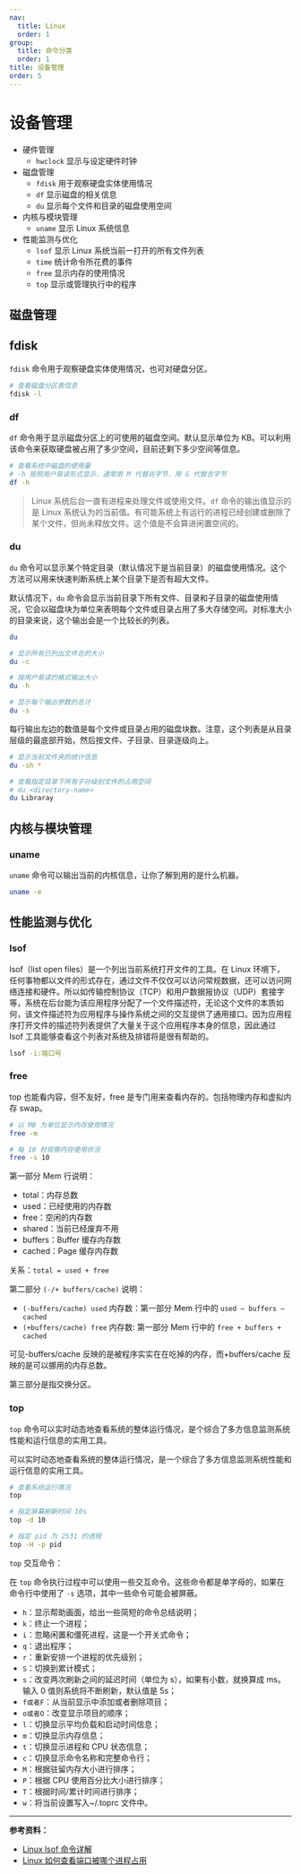```yaml
---
nav:
  title: Linux
  order: 1
group:
  title: 命令分类
  order: 1
title: 设备管理
order: 5
---
```


# 设备管理

- 硬件管理
  - `hwclock` 显示与设定硬件时钟
- 磁盘管理
  - `fdisk` 用于观察硬盘实体使用情况
  - `df` 显示磁盘的相关信息
  - `du` 显示每个文件和目录的磁盘使用空间
- 内核与模块管理
  - `uname` 显示 Linux 系统信息
- 性能监测与优化
  - `lsof` 显示 Linux 系统当前一打开的所有文件列表
  - `time` 统计命令所花费的事件
  - `free` 显示内存的使用情况
  - `top` 显示或管理执行中的程序

## 磁盘管理

## fdisk

`fdisk` 命令用于观察硬盘实体使用情况，也可对硬盘分区。

```bash
# 查看磁盘分区表信息
fdisk -l
```

### df

`df` 命令用于显示磁盘分区上的可使用的磁盘空间。默认显示单位为 KB。可以利用该命令来获取硬盘被占用了多少空间，目前还剩下多少空间等信息。

```bash
# 查看系统中磁盘的使用量
# -h 按照用户易读形式显示，通常用 M 代替兆字节，用 G 代替吉字节
df -h
```

> Linux 系统后台一直有进程来处理文件或使用文件。`df` 命令的输出值显示的是 Linux 系统认为的当前值。有可能系统上有运行的进程已经创建或删除了某个文件，但尚未释放文件。这个值是不会算进闲置空间的。

### du

`du` 命令可以显示某个特定目录（默认情况下是当前目录）的磁盘使用情况。这个方法可以用来快速判断系统上某个目录下是否有超大文件。

默认情况下，`du` 命令会显示当前目录下所有文件、目录和子目录的磁盘使用情况，它会以磁盘块为单位来表明每个文件或目录占用了多大存储空间。对标准大小的目录来说，这个输出会是一个比较长的列表。

```bash
du

# 显示所有已列出文件总的大小
du -c

# 按用户易读的格式输出大小
du -h

# 显示每个输出参数的总计
du -s


```

每行输出左边的数值是每个文件或目录占用的磁盘块数。注意，这个列表是从目录层级的最底部开始，然后按文件、子目录、目录逐级向上。

```bash
# 显示当前文件夹的统计信息
du -sh *

# 查看指定目录下所有子孙级别文件的占用空间
# du <directory-name>
du Libraray

```

## 内核与模块管理

### uname

`uname` 命令可以输出当前的内核信息，让你了解到用的是什么机器。

```bash
uname -e
```

## 性能监测与优化

### lsof

lsof（list open files）是一个列出当前系统打开文件的工具。在 Linux 环境下，任何事物都以文件的形式存在，通过文件不仅仅可以访问常规数据，还可以访问网络连接和硬件。所以如传输控制协议（TCP）和用户数据报协议（UDP）套接字等，系统在后台能为该应用程序分配了一个文件描述符，无论这个文件的本质如何，该文件描述符为应用程序与操作系统之间的交互提供了通用接口。因为应用程序打开文件的描述符列表提供了大量关于这个应用程序本身的信息，因此通过 lsof 工具能够查看这个列表对系统及排错将是很有帮助的。

```bash
lsof -i:端口号
```

### free

top 也能看内容，但不友好，free 是专门用来查看内存的。包括物理内存和虚拟内存 swap。

```bash
# 以 MB 为单位显示内存使用情况
free -m

# 每 10 秒观察内存使用状况
free -s 10
```

第一部分 Mem 行说明：

- total：内存总数
- used：已经使用的内存数
- free：空闲的内存数
- shared：当前已经废弃不用
- buffers：Buffer 缓存内存数
- cached：Page 缓存内存数

关系：`total = used + free`

第二部分 `(-/+ buffers/cache)` 说明：

- `(-buffers/cache) used` 内存数：第一部分 Mem 行中的 `used – buffers – cached`
- `(+buffers/cache) free` 内存数: 第一部分 Mem 行中的 `free + buffers + cached`

可见-buffers/cache 反映的是被程序实实在在吃掉的内存，而+buffers/cache 反映的是可以挪用的内存总数。

第三部分是指交换分区。

### top

`top` 命令可以实时动态地查看系统的整体运行情况，是个综合了多方信息监测系统性能和运行信息的实用工具。

可以实时动态地查看系统的整体运行情况，是一个综合了多方信息监测系统性能和运行信息的实用工具。

```bash
# 查看系统运行情况
top

# 指定屏幕刷新时间 10s
top -d 10

# 指定 pid 为 2531 的进程
top -H -p pid
```

`top` 交互命令：

在 `top` 命令执行过程中可以使用一些交互命令。这些命令都是单字母的，如果在命令行中使用了 `-s` 选项，其中一些命令可能会被屏蔽。

- `h`：显示帮助画面，给出一些简短的命令总结说明；
- `k`：终止一个进程；
- `i`：忽略闲置和僵死进程，这是一个开关式命令；
- `q`：退出程序；
- `r`：重新安排一个进程的优先级别；
- `S`：切换到累计模式；
- `s`：改变两次刷新之间的延迟时间（单位为 s），如果有小数，就换算成 ms。输入 0 值则系统将不断刷新，默认值是 5s；
- `f或者F`：从当前显示中添加或者删除项目；
- `o或者O`：改变显示项目的顺序；
- `l`：切换显示平均负载和启动时间信息；
- `m`：切换显示内存信息；
- `t`：切换显示进程和 CPU 状态信息；
- `c`：切换显示命令名称和完整命令行；
- `M`：根据驻留内存大小进行排序；
- `P`：根据 CPU 使用百分比大小进行排序；
- `T`：根据时间/累计时间进行排序；
- `w`：将当前设置写入~/.toprc 文件中。

---

**参考资料：**

- [Linux lsof 命令详解](https://www.cnblogs.com/sparkbj/p/7161669.html)
- [Linux 如何查看端口被哪个进程占用](https://www.cnblogs.com/fps2tao/p/10042553.html)
